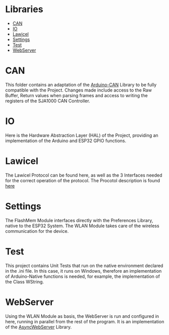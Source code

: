 # Libraries

- [CAN](#CAN)
- [IO](#IO)
- [Lawicel](#Lawicel)
- [Settings](#Settings)
- [Test](#Test)
- [WebServer](#WebServer)

# CAN
This folder contains an adaptation of the [Arduino-CAN](https://github.com/sandeepmistry/arduino-CAN) Library to be fully compatible with the Project. Changes made include access to the Raw Buffer, Return values when parsing frames and access to writing the registers of the SJA1000 CAN Controller.

# IO
Here is the Hardware Abstraction Layer (HAL) of the Project, providing an implementation of the Arduino and ESP32 GPIO functions. 

# Lawicel
The Lawicel Protocol can be found here, as well as the 3 Interfaces needed for the correct operation of the protocol. The Procotol description is found [here](./Lawicel/ReadMe.md)

# Settings
The FlashMem Module interfaces directly with the Preferences Library, native to the ESP32 System.
The WLAN Module takes care of the wireless communication for the device.

# Test
This project contains Unit Tests that run on the native environment declared in the .ini file. 
In this case, it runs on Windows, therefore an implementation of Arduino-Native functions is needed, for example, the implementation of the Class WString.

# WebServer
Using the WLAN Module as basis, the WebServer is run and configured in here, running in parallel from the rest of the program. 
It is an implementation of the [AsyncWebServer](https://github.com/me-no-dev/ESPAsyncWebServer) Library.